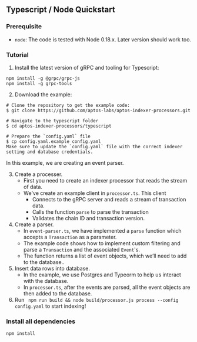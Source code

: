 ## Typescript / Node Quickstart

### Prerequisite

- `node`: The code is tested with Node 0.18.x. Later version should work too.

### Tutorial

1. Install the latest version of gRPC and tooling for Typescript:

```
npm install -g @grpc/grpc-js
npm install -g grpc-tools
```

2. Download the example:

```
# Clone the repository to get the example code:
$ git clone https://github.com/aptos-labs/aptos-indexer-processors.git

# Navigate to the typescript folder
$ cd aptos-indexer-processors/typescript

# Prepare the `config.yaml` file
$ cp config.yaml.example config.yaml
Make sure to update the `config.yaml` file with the correct indexer setting and database credentials.
```

In this example, we are creating an event parser.

3. Create a processer.
   - First you need to create an indexer processor that reads the stream of data.
   - We've create an example client in `processor.ts`. This client
     - Connects to the gRPC server and reads a stream of transaction data.
     - Calls the function `parse` to parse the transaction
     - Validates the chain ID and transaction version.
4. Create a parser.
   - In `event-parser.ts`, we have implemented a `parse` function which accepts a `Transaction` as a parameter.
   - The example code shows how to implement custom filtering and parse a `Transaction` and the associated `Event`'s.
   - The function returns a list of event objects, which we’ll need to add to the database..
5. Insert data rows into database.
   - In the example, we use Postgres and Typeorm to help us interact with the database.
   - In `processor.ts`, after the events are parsed, all the event objects are then added to the database.
6. Run ` npm run build && node build/processor.js process --config config.yaml` to start indexing!

### Install all dependencies

```bash
npm install
```
